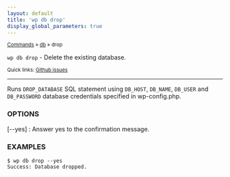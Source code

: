 ```yaml
---
layout: default
title: 'wp db drop'
display_global_parameters: true
---
```


<small>[Commands](/commands/) &raquo; [db](/commands/db/) &raquo; drop</small>

`wp db drop` - Delete the existing database.

<small>Quick links: <a href="https://github.com/wp-cli/wp-cli/issues?q=is%3Aopen+label%3Acommand%3Adb-drop+sort%3Aupdated-desc">Github issues</a></small>

<hr />

Runs `DROP_DATABASE` SQL statement using `DB_HOST`, `DB_NAME`,
`DB_USER` and `DB_PASSWORD` database credentials specified in
wp-config.php.

### OPTIONS

[\--yes]
: Answer yes to the confirmation message.

### EXAMPLES

    $ wp db drop --yes
    Success: Database dropped.



